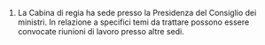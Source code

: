 1. La Cabina di regia ha sede presso la Presidenza del Consiglio dei ministri. In relazione a specifici temi da trattare possono essere convocate riunioni di lavoro presso altre sedi.